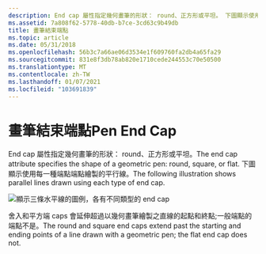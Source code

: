 ```yaml
---
description: End cap 屬性指定幾何畫筆的形狀： round、正方形或平坦。 下圖顯示使用每一種端點端點繪製的平行線。
ms.assetid: 7a808f62-5778-40db-b7ce-3cd63c9b49db
title: 畫筆結束端點
ms.topic: article
ms.date: 05/31/2018
ms.openlocfilehash: 56b3c7a66ae06d3534e1f609760fa2db4a65fa29
ms.sourcegitcommit: 831e8f3db78ab820e1710cede244553c70e50500
ms.translationtype: MT
ms.contentlocale: zh-TW
ms.lasthandoff: 01/07/2021
ms.locfileid: "103691839"
---
```

# <a name="pen-end-cap"></a><span data-ttu-id="dd130-104">畫筆結束端點</span><span class="sxs-lookup"><span data-stu-id="dd130-104">Pen End Cap</span></span>

<span data-ttu-id="dd130-105">End cap 屬性指定幾何畫筆的形狀： round、正方形或平坦。</span><span class="sxs-lookup"><span data-stu-id="dd130-105">The end cap attribute specifies the shape of a geometric pen: round, square, or flat.</span></span> <span data-ttu-id="dd130-106">下圖顯示使用每一種端點端點繪製的平行線。</span><span class="sxs-lookup"><span data-stu-id="dd130-106">The following illustration shows parallel lines drawn using each type of end cap.</span></span>

![顯示三條水平線的圖例，各有不同類型的 end cap](images/cspen-04.png)

<span data-ttu-id="dd130-108">舍入和平方端 caps 會延伸超過以幾何畫筆繪製之直線的起點和終點;一般端點的端點不是。</span><span class="sxs-lookup"><span data-stu-id="dd130-108">The round and square end caps extend past the starting and ending points of a line drawn with a geometric pen; the flat end cap does not.</span></span>

 

 



